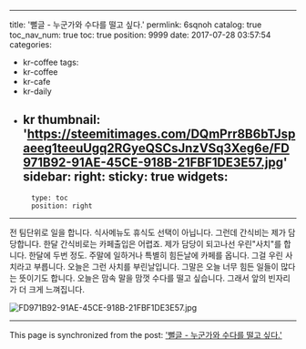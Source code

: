 
---
title: '뻘글 - 누군가와 수다를 떨고 싶다.'
permlink: 6sqnoh
catalog: true
toc_nav_num: true
toc: true
position: 9999
date: 2017-07-28 03:57:54
categories:
- kr-coffee
tags:
- kr-coffee
- kr-cafe
- kr-daily
- kr
thumbnail: 'https://steemitimages.com/DQmPrr8B6bTJspaeeg1teeuUgq2RGyeQSCsJnzVSq3Xeg6e/FD971B92-91AE-45CE-918B-21FBF1DE3E57.jpg'
sidebar:
    right:
        sticky: true
widgets:
    -
        type: toc
        position: right
---


전 팀단위로 일을 합니다.  식사메뉴도 휴식도 선택이 아닙니다. 그런데 간식비는 제가 담당합니다.  한달 간식비로는 카페출입은 어렵죠.  제가 담당이 되고나선 우린"사치"를 합니다. 한달에 두번 정도.
주말에 일하거나 특별히 힘든날에 카페를 옵니다. 그걸 우린 사치라고 부릅니다. 
오늘은 그런 사치를 부린날입니다.  그말은 오늘 너무 힘든 일들이 많다는 뜻이기도 합니다. 
오늘은 맘속 말을 맘껏 수다를 떨고 싶습니다. 그래서 앞의 빈자리가 더 크게 느껴집니다. 

![FD971B92-91AE-45CE-918B-21FBF1DE3E57.jpg](https://steemitimages.com/DQmPrr8B6bTJspaeeg1teeuUgq2RGyeQSCsJnzVSq3Xeg6e/FD971B92-91AE-45CE-918B-21FBF1DE3E57.jpg)

- - -

This page is synchronized from the post: ['뻘글 - 누군가와 수다를 떨고 싶다.'](https://steemit.com/@kingbit/6sqnoh)
